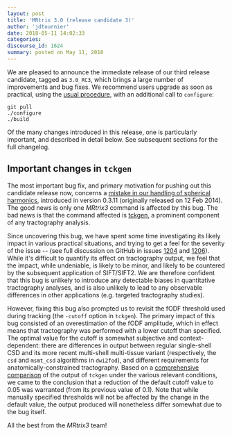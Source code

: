 ```yaml
---
layout: post
title: 'MRtrix 3.0 (release candidate 3)'
author: 'jdtournier'
date: 2018-05-11 14:02:33
categories:
discourse_id: 1624
summary: posted on May 11, 2018
---
```

We are pleased to announce the immediate release of our third release candidate, tagged as `3.0_RC3`, which brings a large number of improvements and bug fixes. We recommend users upgrade as soon as practical, using the [usual procedure](http://mrtrix.readthedocs.io/en/3.0_rc3/installation/linux_install.html#keeping-mrtrix3-up-to-date), with an additional call to `configure`:
```ShellSession
git pull
./configure
./build
``` 

Of the many changes introduced in this release, one is particularly important, and described in detail below. See subsequent sections for the full changelog.

## Important changes in `tckgen`

The most important bug fix, and primary motivation for pushing out this candidate release now, concerns a [mistake in our handling of spherical harmonics](https://github.com/MRtrix3/mrtrix3/commit/2ee2ed7ad027cfa0135a5c0d8b6a53f263be371b#diff-7f1548d07227925d6d884cbb25e8970aR453), introduced in version 0.3.11 (originally released on 12 Feb 2014). The good news is only one _MRtrix3_ command is affected by this bug. The bad news is that the command affected is [tckgen](http://mrtrix.readthedocs.io/en/3.0_rc2/reference/commands/tckgen.html), a prominent component of any tractography analysis. 

Since uncovering this bug, we have spent some time investigating its likely impact in various practical situations, and trying to get a feel for the severity of the issue -- (see full discussion on GitHub in issues [1204](https://github.com/MRtrix3/mrtrix3/pull/1204) and [1206](https://github.com/MRtrix3/mrtrix3/pull/1206)). While it's difficult to quantify its effect on tractography output, we feel that the impact, while undeniable, is likely to be minor, and likely to be countered by the subsequent application of SIFT/SIFT2. We are therefore confident that this bug is unlikely to introduce any detectable biases in quantitative tractography analyses, and is also unlikely to lead to any observable differences in other applications (e.g. targeted tractography studies).  

However, fixing this bug also prompted us to revisit the fODF threshold used during tracking (the `-cutoff` option in `tckgen`). The primary impact of this bug consisted of an overestimation of the fODF amplitude, which in effect means that tractography was performed with a lower cutoff than specified. The optimal value for the cutoff is somewhat subjective and context-dependent: there are differences in output between regular single-shell CSD and its more recent multi-shell multi-tissue variant (respectively, the `csd` and `msmt_csd` algorithms in `dwi2fod`), and different requirements for anatomically-constrained tractography. Based on a [comprehensive comparison](https://github.com/MRtrix3/mrtrix3/pull/1228#issuecomment-381514370) of the output of `tckgen` under the various relevant conditions, we came to the conclusion that a reduction of the default cutoff value to 0.05 was warranted (from its previous value of 0.1). Note that while manually specified thresholds will not be affected by the change in the default value, the output produced will nonetheless differ somewhat due to the bug itself. 

All the best from the _MRtrix3_ team!
            